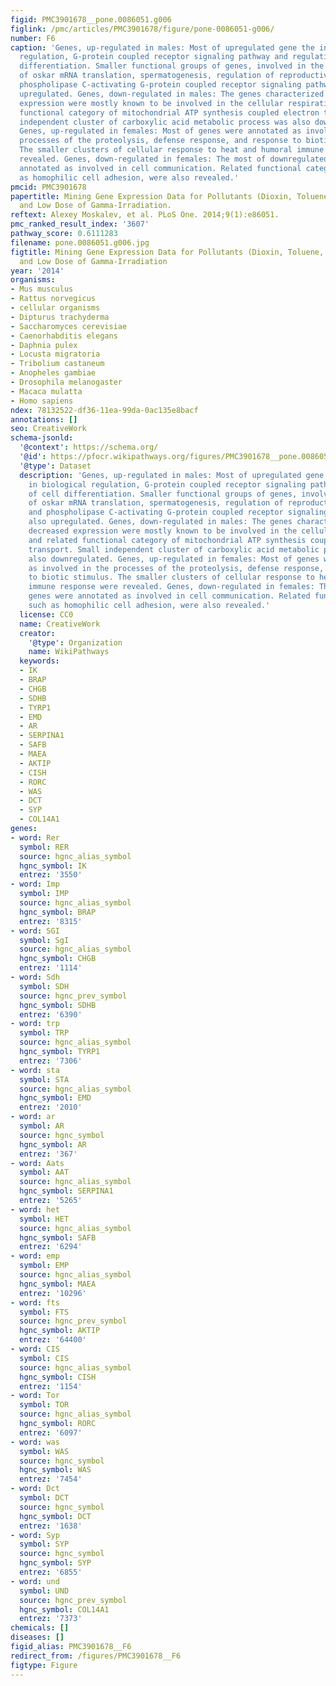 ```yaml
---
figid: PMC3901678__pone.0086051.g006
figlink: /pmc/articles/PMC3901678/figure/pone-0086051-g006/
number: F6
caption: 'Genes, up-regulated in males: Most of upregulated gene the involved in biological
  regulation, G-protein coupled receptor signaling pathway and regulation of cell
  differentiation. Smaller functional groups of genes, involved in the regulation
  of oskar mRNA translation, spermatogenesis, regulation of reproductive process and
  phospholipase C-activating G-protein coupled receptor signaling pathway were also
  upregulated. Genes, down-regulated in males: The genes characterized with decreased
  expression were mostly known to be involved in the cellular respiration and related
  functional category of mitochondrial ATP synthesis coupled electron transport. Small
  independent cluster of carboxylic acid metabolic process was also downregulated.
  Genes, up-regulated in females: Most of genes were annotated as involved in the
  processes of the proteolysis, defense response, and response to biotic stimulus.
  The smaller clusters of cellular response to heat and humoral immune response were
  revealed. Genes, down-regulated in females: The most of downregulated genes were
  annotated as involved in cell communication. Related functional categories, such
  as homophilic cell adhesion, were also revealed.'
pmcid: PMC3901678
papertitle: Mining Gene Expression Data for Pollutants (Dioxin, Toluene, Formaldehyde)
  and Low Dose of Gamma-Irradiation.
reftext: Alexey Moskalev, et al. PLoS One. 2014;9(1):e86051.
pmc_ranked_result_index: '3607'
pathway_score: 0.6111283
filename: pone.0086051.g006.jpg
figtitle: Mining Gene Expression Data for Pollutants (Dioxin, Toluene, Formaldehyde)
  and Low Dose of Gamma-Irradiation
year: '2014'
organisms:
- Mus musculus
- Rattus norvegicus
- cellular organisms
- Dipturus trachyderma
- Saccharomyces cerevisiae
- Caenorhabditis elegans
- Daphnia pulex
- Locusta migratoria
- Tribolium castaneum
- Anopheles gambiae
- Drosophila melanogaster
- Macaca mulatta
- Homo sapiens
ndex: 78132522-df36-11ea-99da-0ac135e8bacf
annotations: []
seo: CreativeWork
schema-jsonld:
  '@context': https://schema.org/
  '@id': https://pfocr.wikipathways.org/figures/PMC3901678__pone.0086051.g006.html
  '@type': Dataset
  description: 'Genes, up-regulated in males: Most of upregulated gene the involved
    in biological regulation, G-protein coupled receptor signaling pathway and regulation
    of cell differentiation. Smaller functional groups of genes, involved in the regulation
    of oskar mRNA translation, spermatogenesis, regulation of reproductive process
    and phospholipase C-activating G-protein coupled receptor signaling pathway were
    also upregulated. Genes, down-regulated in males: The genes characterized with
    decreased expression were mostly known to be involved in the cellular respiration
    and related functional category of mitochondrial ATP synthesis coupled electron
    transport. Small independent cluster of carboxylic acid metabolic process was
    also downregulated. Genes, up-regulated in females: Most of genes were annotated
    as involved in the processes of the proteolysis, defense response, and response
    to biotic stimulus. The smaller clusters of cellular response to heat and humoral
    immune response were revealed. Genes, down-regulated in females: The most of downregulated
    genes were annotated as involved in cell communication. Related functional categories,
    such as homophilic cell adhesion, were also revealed.'
  license: CC0
  name: CreativeWork
  creator:
    '@type': Organization
    name: WikiPathways
  keywords:
  - IK
  - BRAP
  - CHGB
  - SDHB
  - TYRP1
  - EMD
  - AR
  - SERPINA1
  - SAFB
  - MAEA
  - AKTIP
  - CISH
  - RORC
  - WAS
  - DCT
  - SYP
  - COL14A1
genes:
- word: Rer
  symbol: RER
  source: hgnc_alias_symbol
  hgnc_symbol: IK
  entrez: '3550'
- word: Imp
  symbol: IMP
  source: hgnc_alias_symbol
  hgnc_symbol: BRAP
  entrez: '8315'
- word: SGI
  symbol: SgI
  source: hgnc_alias_symbol
  hgnc_symbol: CHGB
  entrez: '1114'
- word: Sdh
  symbol: SDH
  source: hgnc_prev_symbol
  hgnc_symbol: SDHB
  entrez: '6390'
- word: trp
  symbol: TRP
  source: hgnc_alias_symbol
  hgnc_symbol: TYRP1
  entrez: '7306'
- word: sta
  symbol: STA
  source: hgnc_alias_symbol
  hgnc_symbol: EMD
  entrez: '2010'
- word: ar
  symbol: AR
  source: hgnc_symbol
  hgnc_symbol: AR
  entrez: '367'
- word: Aats
  symbol: AAT
  source: hgnc_alias_symbol
  hgnc_symbol: SERPINA1
  entrez: '5265'
- word: het
  symbol: HET
  source: hgnc_alias_symbol
  hgnc_symbol: SAFB
  entrez: '6294'
- word: emp
  symbol: EMP
  source: hgnc_alias_symbol
  hgnc_symbol: MAEA
  entrez: '10296'
- word: fts
  symbol: FTS
  source: hgnc_prev_symbol
  hgnc_symbol: AKTIP
  entrez: '64400'
- word: CIS
  symbol: CIS
  source: hgnc_alias_symbol
  hgnc_symbol: CISH
  entrez: '1154'
- word: Tor
  symbol: TOR
  source: hgnc_alias_symbol
  hgnc_symbol: RORC
  entrez: '6097'
- word: was
  symbol: WAS
  source: hgnc_symbol
  hgnc_symbol: WAS
  entrez: '7454'
- word: Dct
  symbol: DCT
  source: hgnc_symbol
  hgnc_symbol: DCT
  entrez: '1638'
- word: Syp
  symbol: SYP
  source: hgnc_symbol
  hgnc_symbol: SYP
  entrez: '6855'
- word: und
  symbol: UND
  source: hgnc_prev_symbol
  hgnc_symbol: COL14A1
  entrez: '7373'
chemicals: []
diseases: []
figid_alias: PMC3901678__F6
redirect_from: /figures/PMC3901678__F6
figtype: Figure
---
```

